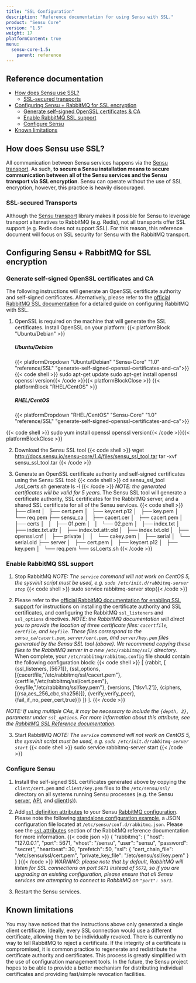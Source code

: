 ```yaml
---
title: "SSL Configuration"
description: "Reference documentation for using Sensu with SSL."
product: "Sensu Core"
version: "1.5"
weight: 17
platformContent: true
menu:
  sensu-core-1.5:
    parent: reference
---
```


## Reference documentation

- [How does Sensu use SSL?](#how-does-sensu-use-ssl)
  - [SSL-secured transports](#ssl-secured-transports)
- [Configuring Sensu + RabbitMQ for SSL encryption](#configuring-sensu-rabbitmq-for-ssl-encryption)
  - [Generate self-signed OpenSSL certificates & CA](#generate-self-signed-openssl-certificates-and-ca)
  - [Enable RabbitMQ SSL support](#enable-rabbitmq-ssl-support)
  - [Configure Sensu](#configure-sensu)
- [Known limitations](#known-limitations)

## How does Sensu use SSL?

All communication between Sensu services happens via the [Sensu transport][1].
As such, **to secure a Sensu installation means to secure communication between
all of the Sensu services and the Sensu transport via SSL encryption**. Sensu
can operate without the use of SSL encryption, however, this practice is heavily
discouraged.

### SSL-secured Transports

Although the [Sensu transport][1] library makes it possible for Sensu to
leverage transport alternatives to RabbitMQ (e.g. Redis), not all transports
offer SSL support (e.g. Redis does not support SSL). For this reason, this
reference document will focus on SSL security for Sensu with the RabbitMQ
transport.

## Configuring Sensu + RabbitMQ for SSL encryption

### Generate self-signed OpenSSL certificates and CA

The following instructions will generate an OpenSSL certificate authority and
self-signed certificates. Alternatively, please refer to the [official RabbitMQ
SSL documentation][2] for a detailed guide on configuring RabbitMQ with SSL.

1. OpenSSL is required on the machine that will generate the SSL certificates.
   Install OpenSSL on your platform:
   {{< platformBlock "Ubuntu/Debian" >}}<h5 id="ubuntu-debian"> Ubuntu/Debian </h5>
   {{< platformDropdown "Ubuntu/Debian" "Sensu-Core" "1.0" "reference/SSL" "generate-self-signed-openssl-certificates-and-ca">}}<br>
{{< code shell >}}
sudo apt-get update
sudo apt-get install openssl
openssl version{{< /code >}}{{< platformBlockClose >}}
   {{< platformBlock "RHEL/CentOS" >}}
   <h5 id="rhel-centos"> RHEL/CentOS </h5>
   {{< platformDropdown "RHEL/CentOS" "Sensu-Core" "1.0" "reference/SSL" "generate-self-signed-openssl-certificates-and-ca">}}<br>
{{< code shell >}}
sudo yum install openssl
openssl version{{< /code >}}{{< platformBlockClose >}}

2. Download the Sensu SSL tool
{{< code shell >}}
wget http://docs.sensu.io/sensu-core/1.4/files/sensu_ssl_tool.tar
tar -xvf sensu_ssl_tool.tar
{{< /code >}}

3. Generate an OpenSSL certificate authority and self-signed certificates using
   the Sensu SSL tool:
{{< code shell >}}
cd sensu_ssl_tool
./ssl_certs.sh generate
ls -l
{{< /code >}}
   _NOTE: the generated certificates will be valid for 5 years._
   The Sensu SSL tool will generate a certificate authority, SSL certificates
   for the RabbitMQ server, and a shared SSL certificate for all of the Sensu
   services.
{{< code shell >}}
├── client
│   ├── cert.pem
│   ├── keycert.p12
│   ├── key.pem
│   └── req.pem
├── sensu_ca
│   ├── cacert.cer
│   ├── cacert.pem
│   ├── certs
│   │   ├── 01.pem
│   │   └── 02.pem
│   ├── index.txt
│   ├── index.txt.attr
│   ├── index.txt.attr.old
│   ├── index.txt.old
│   ├── openssl.cnf
│   ├── private
│   │   └── cakey.pem
│   ├── serial
│   └── serial.old
├── server
│   ├── cert.pem
│   ├── keycert.p12
│   ├── key.pem
│   └── req.pem
└── ssl_certs.sh
{{< /code >}}

### Enable RabbitMQ SSL support

1. Stop RabbitMQ
   _NOTE: The `service` command will not work on CentOS 5, the
   sysvinit script must be used, e.g. `sudo /etc/init.d/rabbitmq-server stop`_
{{< code shell >}}
sudo service rabbitmq-server stop{{< /code >}}

2. Please refer to the [official RabbitMQ documentation for enabling SSL
   support][3] for instructions on installing the certificate authority and SSL
   certificates, and configuring the RabbitMQ `ssl_listeners` and `ssl_options`
   directives.
   _NOTE: the RabbitMQ documentation will direct you to provide the location of
   three certificate files: `cacertfile`, `certfile`, and `keyfile`. These files
   correspond to the `sensu_ca/cacert.pem`, `server/cert.pem`, and
   `server/key.pem` files generated by the Sensu SSL tool (above). We recommend
   copying these files to the RabbitMQ server in a new `/etc/rabbitmq/ssl/`
   directory._
   When complete, your `/etc/rabbitmq/rabbitmq.config` file should contain the
   following configuration block:
{{< code shell >}}
[
 {rabbit, [
    {ssl_listeners, [5671]},
    {ssl_options, [{cacertfile,"/etc/rabbitmq/ssl/cacert.pem"},
                   {certfile,"/etc/rabbitmq/ssl/cert.pem"},
                   {keyfile,"/etc/rabbitmq/ssl/key.pem"},
                   {versions, ['tlsv1.2']},
                   {ciphers,  [{rsa,aes_256_cbc,sha256}]},
                   {verify,verify_peer},
                   {fail_if_no_peer_cert,true}]}
  ]}
].
{{< /code >}}

_NOTE: If using multiple CAs, it may be necessary to include the `{depth, 2},` parameter under `ssl_options`. For more information about this attribute, see the [RabbitMQ SSL Reference documentation][rmq-ssl-depth]._

3. Start RabbitMQ
   _NOTE: The `service` command will not work on CentOS 5, the
   sysvinit script must be used, e.g. `sudo /etc/init.d/rabbitmq-server start`_
{{< code shell >}}
sudo service rabbitmq-server start
{{< /code >}}

### Configure Sensu

1. Install the self-signed SSL certificates generated above by copying the
   `client/cert.pem` and `client/key.pem` files to the `/etc/sensu/ssl/`
   directory on all systems running Sensu processes (e.g. the Sensu [server][4],
   [API][5], and [client(s)][6]).

2. Add [`ssl` definition attributes][7] to your Sensu [RabbitMQ
   configuration][8]. Please note the following [standalone configuration
   example][9], a JSON configuration file located at
   `/etc/sensu/conf.d/rabbitmq.json`. Please see the [`ssl` attributes][7]
   section of the RabbitMQ reference documentation for more information.
{{< code json >}}
{
  "rabbitmq": {
    "host": "127.0.0.1",
    "port": 5671,
    "vhost": "/sensu",
    "user": "sensu",
    "password": "secret",
    "heartbeat": 30,
    "prefetch": 50,
    "ssl": {
      "cert_chain_file": "/etc/sensu/ssl/cert.pem",
      "private_key_file": "/etc/sensu/ssl/key.pem"
    }
  }
}{{< /code >}}
   _WARNING: please note that by default, RabbitMQ will listen for SSL
   connections on port `5671` instead of `5672`, so if you are upgrading an
   existing configuration, please ensure that all Sensu services are attempting
   to connect to RabbitMQ on `"port": 5671`._

3. Restart the Sensu services.

## Known limitations

You may have noticed that the instructions above only generated a single client
certificate. Ideally, every SSL connection would use a different certificate,
allowing them to be individually revoked. There is currently no way to tell
RabbitMQ to reject a certificate. If the integrity of a certificate is
compromised, it is common practice to regenerate and redistribute the
certificate authority and certificates. This process is greatly simplified with
the use of configuration management tools. In the future, the Sensu project
hopes to be able to provide a better mechanism for distributing individual
certificates and providing fast/simple revocation facilities.

[1]:  ../transport
[2]:  http://www.rabbitmq.com/ssl.html
[3]:  http://www.rabbitmq.com/ssl.html#enabling-ssl
[4]:  ../server
[5]:  ../../api/overview
[6]:  ../clients
[7]:  ../rabbitmq#ssl-attributes
[8]:  ../rabbitmq#rabbitmq-definition-specification
[9]:  ../rabbitmq#standalone-configuration

<!-- Supplemental Links -->
[rmq-ssl-depth]: https://www.rabbitmq.com/ssl.html#peer-verification-depth
